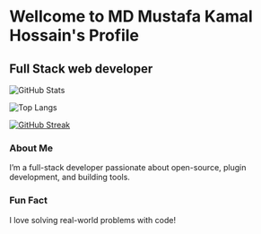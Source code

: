 # Wellcome to MD Mustafa Kamal Hossain's Profile
## Full Stack web developer

![GitHub Stats](https://github-readme-stats.vercel.app/api?username=mustafa-Mlab&show_icons=true&theme=dark)

![Top Langs](https://github-readme-stats.vercel.app/api/top-langs/?username=mustafa-Mlab&layout=compact&theme=dark)

[![GitHub Streak](https://github-readme-streak-stats.herokuapp.com?user=mustafa-Mlab&theme=dark)](https://git.io/streak-stats)

### About Me
I’m a full-stack developer passionate about open-source, plugin development, and building tools.

### Fun Fact
I love solving real-world problems with code!

<!--
**mustafa-Mlab/mustafa-Mlab** is a _special_ ]] repository because its `README.md` (this file) appears on your GitHub profile.

Here are some ideas to get you started:

- 🔭 I’m currently working on ...
- 🌱 I’m currently learning ...
- 👯 I’m looking to collaborate on ...
- 🤔 I’m looking for help with ...
- 💬 Ask me about ...
- 📫 How to reach me: ...
- 😄 Pronouns: ...
- ⚡ Fun fact: ...
-->
